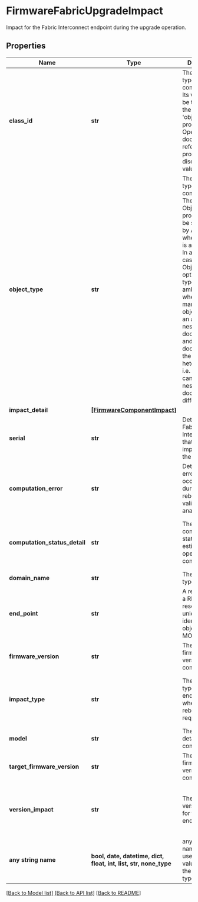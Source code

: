 # FirmwareFabricUpgradeImpact

Impact for the Fabric Interconnect endpoint during the upgrade operation.
## Properties
Name | Type | Description | Notes
------------ | ------------- | ------------- | -------------
**class_id** | **str** | The concrete type of this complex type. Its value must be the same as the &#39;objectType&#39; property. The OpenAPI document references this property as a discriminator value. | [readonly] 
**object_type** | **str** | The concrete type of this complex type. The ObjectType property must be set explicitly by API clients when the type is ambiguous. In all other cases, the  ObjectType is optional.  The type is ambiguous when a managed object contains an array of nested documents, and the documents in the array are heterogeneous, i.e. the array can contain nested documents of different types. | 
**impact_detail** | [**[FirmwareComponentImpact]**](FirmwareComponentImpact.md) |  | [optional] 
**serial** | **str** | Details for the Fabric Interconnect that will be impacted by the upgrade. | [optional] 
**computation_error** | **str** | Details for the error that occurred during the reboot validation analysis. | [optional] 
**computation_status_detail** | **str** | The computation status of the estimate operation for a component. | [optional]  if omitted the server will use the default value of "Inprogress"
**domain_name** | **str** | The endpoint type or name. | [optional] 
**end_point** | **str** | A reference to a REST resource, uniquely identified by object type and MOID. | [optional] 
**firmware_version** | **str** | The current firmware version of the component. | [optional] 
**impact_type** | **str** | The impact type of the endpoint, whether a reboot is required or not. | [optional]  if omitted the server will use the default value of "NoReboot"
**model** | **str** | The model details of the component. | [optional] 
**target_firmware_version** | **str** | The target firmware version of the component. | [optional] 
**version_impact** | **str** | The change of version impact for the endpoint. | [optional]  if omitted the server will use the default value of "None"
**any string name** | **bool, date, datetime, dict, float, int, list, str, none_type** | any string name can be used but the value must be the correct type | [optional]

[[Back to Model list]](../README.md#documentation-for-models) [[Back to API list]](../README.md#documentation-for-api-endpoints) [[Back to README]](../README.md)


